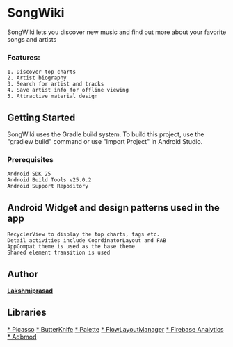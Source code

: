 # SongWiki
SongWiki lets you discover new music and find out more about your favorite songs and artists

### Features:
```
1. Discover top charts
2. Artist biography
3. Search for artist and tracks
4. Save artist info for offline viewing
5. Attractive material design
```

## Getting Started
SongWiki uses the Gradle build system. To build this project, use the "gradlew build" command or use "Import Project" in Android Studio.

### Prerequisites
```
Android SDK 25
Android Build Tools v25.0.2
Android Support Repository
```
## Android Widget and design patterns used in the app
```
RecyclerView to display the top charts, tags etc.
Detail activities include CoordinatorLayout and FAB
AppCompat theme is used as the base theme
Shared element transition is used 
```
## Author
[**Lakshmiprasad**](https://github.com/sLakshmiprasad)

## Libraries
[* Picasso](http://square.github.io/picasso/)
[* ButterKnife](http://jakewharton.github.io/butterknife/)
[* Palette](https://developer.android.com/training/material/palette-colors.html)
[* FlowLayoutManager](https://github.com/xiaofeng-han/AndroidLibs/tree/master/flowlayoutmanager)
[* Firebase Analytics](https://firebase.google.com/docs/analytics/android/start/)
[* Adbmod](https://firebase.google.com/docs/admob/admob-firebase)
